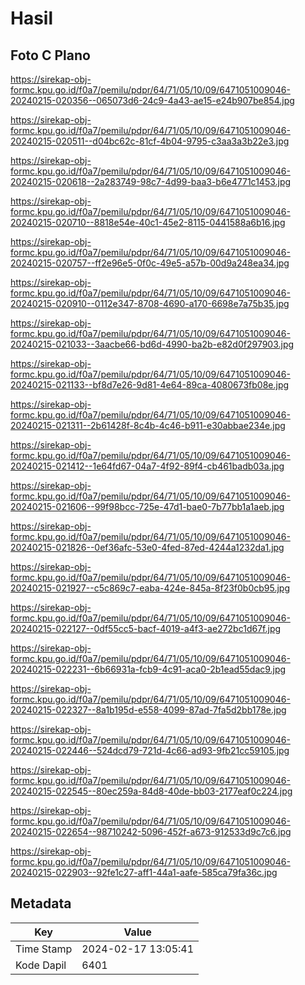 # Hasil

## Foto C Plano

https://sirekap-obj-formc.kpu.go.id/f0a7/pemilu/pdpr/64/71/05/10/09/6471051009046-20240215-020356--065073d6-24c9-4a43-ae15-e24b907be854.jpg

https://sirekap-obj-formc.kpu.go.id/f0a7/pemilu/pdpr/64/71/05/10/09/6471051009046-20240215-020511--d04bc62c-81cf-4b04-9795-c3aa3a3b22e3.jpg

https://sirekap-obj-formc.kpu.go.id/f0a7/pemilu/pdpr/64/71/05/10/09/6471051009046-20240215-020618--2a283749-98c7-4d99-baa3-b6e4771c1453.jpg

https://sirekap-obj-formc.kpu.go.id/f0a7/pemilu/pdpr/64/71/05/10/09/6471051009046-20240215-020710--8818e54e-40c1-45e2-8115-0441588a6b16.jpg

https://sirekap-obj-formc.kpu.go.id/f0a7/pemilu/pdpr/64/71/05/10/09/6471051009046-20240215-020757--ff2e96e5-0f0c-49e5-a57b-00d9a248ea34.jpg

https://sirekap-obj-formc.kpu.go.id/f0a7/pemilu/pdpr/64/71/05/10/09/6471051009046-20240215-020910--0112e347-8708-4690-a170-6698e7a75b35.jpg

https://sirekap-obj-formc.kpu.go.id/f0a7/pemilu/pdpr/64/71/05/10/09/6471051009046-20240215-021033--3aacbe66-bd6d-4990-ba2b-e82d0f297903.jpg

https://sirekap-obj-formc.kpu.go.id/f0a7/pemilu/pdpr/64/71/05/10/09/6471051009046-20240215-021133--bf8d7e26-9d81-4e64-89ca-4080673fb08e.jpg

https://sirekap-obj-formc.kpu.go.id/f0a7/pemilu/pdpr/64/71/05/10/09/6471051009046-20240215-021311--2b61428f-8c4b-4c46-b911-e30abbae234e.jpg

https://sirekap-obj-formc.kpu.go.id/f0a7/pemilu/pdpr/64/71/05/10/09/6471051009046-20240215-021412--1e64fd67-04a7-4f92-89f4-cb461badb03a.jpg

https://sirekap-obj-formc.kpu.go.id/f0a7/pemilu/pdpr/64/71/05/10/09/6471051009046-20240215-021606--99f98bcc-725e-47d1-bae0-7b77bb1a1aeb.jpg

https://sirekap-obj-formc.kpu.go.id/f0a7/pemilu/pdpr/64/71/05/10/09/6471051009046-20240215-021826--0ef36afc-53e0-4fed-87ed-4244a1232da1.jpg

https://sirekap-obj-formc.kpu.go.id/f0a7/pemilu/pdpr/64/71/05/10/09/6471051009046-20240215-021927--c5c869c7-eaba-424e-845a-8f23f0b0cb95.jpg

https://sirekap-obj-formc.kpu.go.id/f0a7/pemilu/pdpr/64/71/05/10/09/6471051009046-20240215-022127--0df55cc5-bacf-4019-a4f3-ae272bc1d67f.jpg

https://sirekap-obj-formc.kpu.go.id/f0a7/pemilu/pdpr/64/71/05/10/09/6471051009046-20240215-022231--6b66931a-fcb9-4c91-aca0-2b1ead55dac9.jpg

https://sirekap-obj-formc.kpu.go.id/f0a7/pemilu/pdpr/64/71/05/10/09/6471051009046-20240215-022327--8a1b195d-e558-4099-87ad-7fa5d2bb178e.jpg

https://sirekap-obj-formc.kpu.go.id/f0a7/pemilu/pdpr/64/71/05/10/09/6471051009046-20240215-022446--524dcd79-721d-4c66-ad93-9fb21cc59105.jpg

https://sirekap-obj-formc.kpu.go.id/f0a7/pemilu/pdpr/64/71/05/10/09/6471051009046-20240215-022545--80ec259a-84d8-40de-bb03-2177eaf0c224.jpg

https://sirekap-obj-formc.kpu.go.id/f0a7/pemilu/pdpr/64/71/05/10/09/6471051009046-20240215-022654--98710242-5096-452f-a673-912533d9c7c6.jpg

https://sirekap-obj-formc.kpu.go.id/f0a7/pemilu/pdpr/64/71/05/10/09/6471051009046-20240215-022903--92fe1c27-aff1-44a1-aafe-585ca79fa36c.jpg


## Metadata

| Key        | Value               |
| ---------- | ------------------- |
| Time Stamp | 2024-02-17 13:05:41 |
| Kode Dapil | 6401                |



